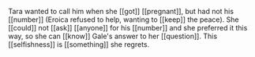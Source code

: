 Tara wanted to call him when she [[got]] [[pregnant]], but had not his [[number]] (Eroica refused to help, wanting to [[keep]] the peace). She [[could]] not [[ask]] [[anyone]] for his [[number]] and she preferred it this way, so she can [[know]] Gale's answer to her [[question]]. This [[selfishness]] is [[something]] she regrets.